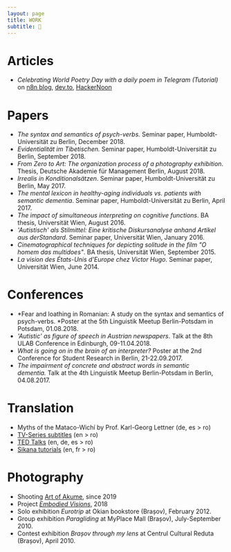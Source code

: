 ```yaml
---
layout: page
title: WORK
subtitle: 🧠
---
```


# Articles
- *Celebrating World Poetry Day with a daily poem in Telegram (Tutorial)* on [n8n blog](https://n8n.io/blog/world-poetry-day-workflow/), [dev.to](https://dev.to/n8n/celebrating-world-poetry-day-with-a-daily-poem-in-telegram-1f0f), [HackerNoon](https://hackernoon.com/using-an-api-to-return-a-daily-poem-in-telegram-to-celebrate-world-poetry-day-vz3r35pj)


# Papers

-   *The syntax and semantics of psych-verbs.* Seminar paper, Humboldt-Universität zu Berlin, December 2018.
-   *Evidentialität im Tibetischen.* Seminar paper, Humboldt-Universität zu Berlin, September 2018.
-   *From Zero to Art: The organization process of a photography exhibition*. Thesis, Deutsche Akademie für Management Berlin, August 2018.
-   *Irrealis in Konditionalsätzen*. Seminar paper, Humboldt-Universität zu Berlin, May 2017.
-   *The mental lexicon in healthy-aging individuals vs. patients with semantic dementia*. Seminar paper, Humboldt-Universität zu Berlin, April 2017.
-   *The impact of simultaneous interpreting on cognitive functions*. BA thesis, Universität Wien, August 2016.
-   *'Autistisch' als Stilmittel: Eine kritische Diskursanalyse anhand Artikel aus derStandard*. Seminar paper, Universität Wien, January 2016.
-   *Cinematographical techniques for depicting solitude in the film "O homem das multidoes"*. BA thesis, Universität Wien, September 2015.
-   *La vision des États-Unis d'Europe chez Victor Hugo*. Seminar paper, Universität Wien, June 2014.


# Conferences

-   *Fear and loathing in Romanian: A study on the syntax and semantics of psych-verbs. *Poster at the 5th Linguistik Meetup Berlin-Potsdam in Potsdam, 01.08.2018.
-   *'Autistic' as figure of speech in Austrian newspapers*. Talk at the 8th ULAB Conference in Edinburgh, 09-11.04.2018.
-   *What is going on in the brain of an interpreter?* Poster at the 2nd Conference for Student Research in Berlin, 21-22.09.2017.
-   *The impairment of concrete and abstract words in semantic dementia.* Talk at the 4th Linguistik Meetup Berlin-Potsdam in Berlin, 04.08.2017.


# Translation

-   Myths of the Mataco-Wichí by Prof. Karl-Georg Lettner (de, es > ro)
-   [TV-Series subtitles](https://amara.org/en/purchase-subtitles/) (en > ro)
-   [TED Talks](http://ted.com/profiles/3413785/translator) (en, de, es > ro)
-   [Sikana tutorials](https://www.sikana.tv/) (en, fr > ro)


# Photography

- Shooting [Art of Akume](https://lorenaciutacu.com/2019/03/31/art-of-akume-exhibition-in-berlin/#jp-carousel-7703), since 2019
- Project [*Embodied Visions*](https://www.instagram.com/embodiedvisions/), 2018
- Solo exhibition *Eurotrip* at Okian bookstore (Brașov), February 2012.
- Group exhibition *Paragliding* at MyPlace Mall (Brașov), July-September 2010.
- Contest exhibition *Brașov through my lens* at Centrul Cultural Reduta (Brașov), April 2010.
